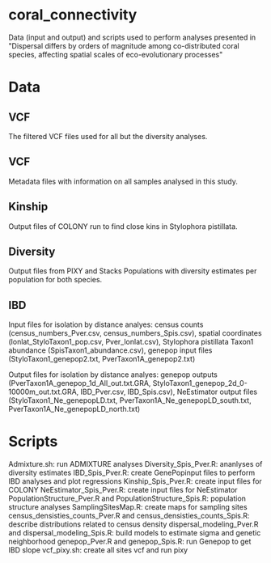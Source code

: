 # coral_connectivity #

Data (input and output) and scripts used to perform analyses presented in "Dispersal differs by orders of magnitude among co-distributed coral species, affecting spatial scales of eco-evolutionary processes"

# Data

## VCF 

The filtered VCF files used for all but the diversity analyses.

## VCF 

Metadata files with information on all samples analysed in this study.

## Kinship

Output files of COLONY run to find close kins in Stylophora pistillata.

## Diversity

Output files from PIXY and Stacks Populations with diversity estimates per population for both species.

## IBD

Input files for isolation by distance analyes: census counts (census_numbers_Pver.csv, census_numbers_Spis.csv), spatial coordinates (lonlat_StyloTaxon1_pop.csv, Pver_lonlat.csv), Stylophora pistillata Taxon1 abundance (SpisTaxon1_abundance.csv), genepop input files (StyloTaxon1_genepop2.txt, PverTaxon1A_genepop2.txt)

Output files for isolation by distance analyes: genepop outputs (PverTaxon1A_genepop_1d_All_out.txt.GRA, StyloTaxon1_genepop_2d_0-10000m_out.txt.GRA, IBD_Pver.csv, IBD_Spis.csv), NeEstimator output files (StyloTaxon1_Ne_genepopLD.txt, PverTaxon1A_Ne_genepopLD_south.txt, PverTaxon1A_Ne_genepopLD_north.txt)

# Scripts

Admixture.sh: run ADMIXTURE analyses
Diversity_Spis_Pver.R: ananlyses of diversity estimates
IBD_Spis_Pver.R: create GenePopinput files to perform IBD analyses and plot regressions
Kinship_Spis_Pver.R: create input files for COLONY
NeEstimator_Spis_Pver.R: create input files for NeEstimator
PopulationStructure_Pver.R and PopulationStructure_Spis.R: population structure analyses
SamplingSitesMap.R: create maps for sampling sites
census_densisties_counts_Pver.R and census_densisties_counts_Spis.R: describe distributions related to census density
dispersal_modeling_Pver.R and dispersal_modeling_Spis.R: build models to estimate sigma and genetic neighborhood
genepop_Pver.R and genepop_Spis.R: run Genepop to get IBD slope
vcf_pixy.sh: create all sites vcf and run pixy
